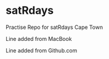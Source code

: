 # satRdays
Practise Repo for satRdays Cape Town

Line added from MacBook

Line added from Github.com
